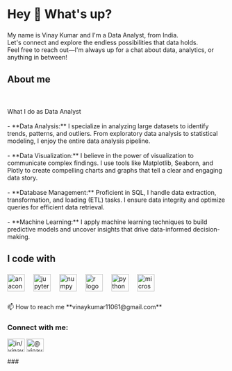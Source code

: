 <h1 align="left">Hey 👋 What's up?</h1>

###

<p align="left">My name is Vinay Kumar and I'm a Data Analyst, from India.<br>Let's connect and explore the endless possibilities that data holds. <br>Feel free to reach out—I'm always up for a chat about data, analytics, or anything in between!</p>

###

<h2 align="left">About me</h2>

###

<br clear="both">

<p align="left">What  I  do as Data Analyst<br><br>- **Data Analysis:** I specialize in analyzing large datasets to identify trends, patterns, and outliers. From exploratory data analysis to statistical modeling, I enjoy the entire data analysis pipeline.<br>  <br>- **Data Visualization:** I believe in the power of visualization to communicate complex findings. I use tools like Matplotlib, Seaborn, and Plotly to create compelling charts and graphs that tell a clear and engaging data story.<br><br>- **Database Management:** Proficient in SQL, I handle data extraction, transformation, and loading (ETL) tasks. I ensure data integrity and optimize queries for efficient data retrieval.<br><br>- **Machine Learning:** I apply machine learning techniques to build predictive models and uncover insights that drive data-informed decision-making.</p>

###

<h2 align="left">I code with</h2>

###

<div align="left">
  <img src="https://cdn.jsdelivr.net/gh/devicons/devicon/icons/anaconda/anaconda-original.svg" height="40" alt="anaconda logo"  />
  <img width="12" />
  <img src="https://cdn.jsdelivr.net/gh/devicons/devicon/icons/jupyter/jupyter-original.svg" height="40" alt="jupyter logo"  />
  <img width="12" />
  <img src="https://cdn.jsdelivr.net/gh/devicons/devicon/icons/numpy/numpy-original.svg" height="40" alt="numpy logo"  />
  <img width="12" />
  <img src="https://cdn.jsdelivr.net/gh/devicons/devicon/icons/r/r-original.svg" height="40" alt="r logo"  />
  <img width="12" />
  <img src="https://cdn.jsdelivr.net/gh/devicons/devicon/icons/python/python-original.svg" height="40" alt="python logo"  />
  <img width="12" />
  <img src="https://cdn.simpleicons.org/microsoftsqlserver/CC2927" height="40" alt="microsoftsqlserver logo"  />
</div>

###

<p align="left"></p>
 📫 How to reach me **vinaykumar11061@gmail.com**

<h3 align="left">Connect with me:</h3>
<p align="left">
<a href="https://linkedin.com/in/in/vinay-kumar-m-367173227" target="blank"><img align="center" src="https://raw.githubusercontent.com/rahuldkjain/github-profile-readme-generator/master/src/images/icons/Social/linked-in-alt.svg" alt="in/vinay-kumar-m-367173227" height="30" width="40" /></a>
<a href="https://www.hackerrank.com/@vinaykumar11061" target="blank"><img align="center" src="https://raw.githubusercontent.com/rahuldkjain/github-profile-readme-generator/master/src/images/icons/Social/hackerrank.svg" alt="@vinaykumar11061" height="30" width="40" /></a>
</p>
###
